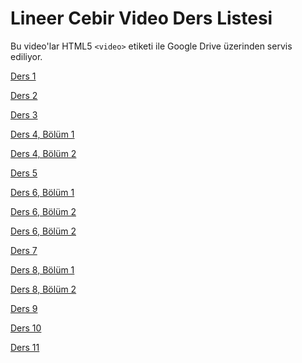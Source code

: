 # Lineer Cebir Video Ders Listesi

Bu video'lar HTML5 `<video>` etiketi ile Google Drive üzerinden servis
ediliyor. 

[Ders 1](lineer-cebir-ders-01-video.html)

[Ders 2](lineer-cebir-ders-02-video.html)

[Ders 3](lineer-cebir-ders-03-video.html)

[Ders 4, Bölüm 1](lineer-cebir-ders-04-1-video.html)

[Ders 4, Bölüm 2](lineer-cebir-ders-04-2-video.html)

[Ders 5](lineer-cebir-ders-05-video.html)

[Ders 6, Bölüm 1](lineer-cebir-ders-06-1-video.html)

[Ders 6, Bölüm 2](lineer-cebir-ders-06-2-video.html)

[Ders 6, Bölüm 2](lineer-cebir-ders-06-3-video.html)

[Ders 7](lineer-cebir-ders-07-video.html)

[Ders 8, Bölüm 1](lineer-cebir-ders-08-1-video.md)

[Ders 8, Bölüm 2](lineer-cebir-ders-08-2-video.md)

[Ders 9](lineer-cebir-ders-09-video.html)

[Ders 10](lineer-cebir-ders-10-video.html)

[Ders 11](lineer-cebir-ders-11-video.html)

